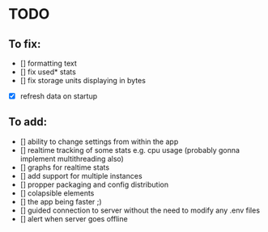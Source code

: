 # TODO

## To fix:

- [] formatting text
- [] fix used* stats
- [] fix storage units displaying in bytes
- [x] refresh data on startup

## To add:

- [] ability to change settings from within the app
- [] realtime tracking of some stats e.g. cpu usage (probably gonna implement multithreading also)
- [] graphs for realtime stats
- [] add support for multiple instances
- [] propper packaging and config distribution
- [] colapsible elements
- [] the app being faster ;) 
- [] guided connection to server without the need to modify any .env files
- [] alert when server goes offline